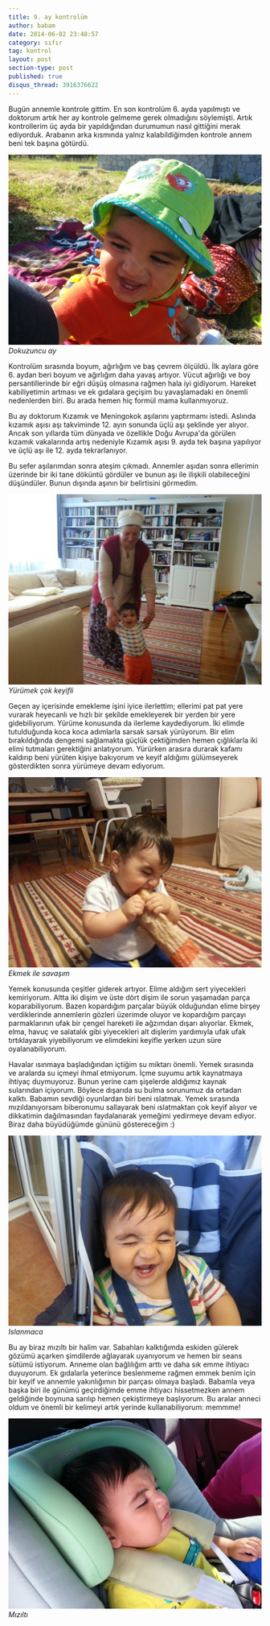 ```yaml
---
title: 9. ay kontrolüm
author: babam
date: 2014-06-02 23:48:57
category: sıfır
tag: kontrol
layout: post
section-type: post
published: true
disqus_thread: 3916376622
---
```


Bugün annemle kontrole gittim. En son kontrolüm 6. ayda yapılmıştı ve doktorum artık her ay kontrole gelmeme gerek olmadığını söylemişti. Artık kontrollerim üç ayda bir yapıldığından durumumun nasıl gittiğini merak ediyorduk. Arabanın arka kısmında yalnız kalabildiğimden kontrole annem beni tek başına götürdü.

![Dokuzuncu ay](/img/posts/dokuzuncu_ay.jpg)
*Dokuzuncu ay*

Kontrolüm sırasında boyum, ağırlığım ve baş çevrem ölçüldü. İlk aylara göre 6. aydan beri boyum ve ağırlığım daha yavaş artıyor. Vücut ağırlığı ve boy persantillerinde bir eğri düşüş olmasına rağmen hala iyi gidiyorum. Hareket kabiliyetimin artması ve ek gıdalara geçişim bu yavaşlamadaki en önemli nedenlerden biri. Bu arada hemen hiç formül mama kullanmıyoruz.

Bu ay doktorum Kızamık ve Meningokok aşılarını yaptırmamı istedi. Aslında kızamık aşısı aşı takviminde 12. ayın sonunda üçlü aşı şeklinde yer alıyor. Ancak son yıllarda tüm dünyada ve özellikle Doğu Avrupa'da görülen kızamık vakalarında artış nedeniyle Kızamık aşısı 9. ayda tek başına yapılıyor ve üçlü aşı ile 12. ayda tekrarlanıyor.

Bu sefer aşılarımdan sonra ateşim çıkmadı. Annemler aşıdan sonra ellerimin üzerinde bir iki tane döküntü gördüler ve bunun aşı ile ilişkili olabileceğini düşündüler. Bunun dışında aşının bir belirtisini görmedim.

![Yürümek çok keyifli](/img/posts/yurumek_cok_keyifli.jpg)
*Yürümek çok keyifli*

Geçen ay içerisinde emekleme işini iyice ilerlettim; ellerimi pat pat yere vurarak heyecanlı ve hızlı bir şekilde emekleyerek bir yerden bir yere gidebiliyorum. Yürüme konusunda da ilerleme kaydediyorum. İki elimde tutulduğunda koca koca adımlarla sarsak sarsak yürüyorum. Bir elim bırakıldığında dengemi sağlamakta güçlük çektiğimden hemen çığlıklarla iki elimi tutmaları gerektiğini anlatıyorum. Yürürken arasıra durarak kafamı kaldırıp beni yürüten kişiye bakıyorum ve keyif aldığımı gülümseyerek gösterdikten sonra yürümeye devam ediyorum.

![Ekmek ile savaşım](/img/posts/ekmek_ile_savasim.jpg)
*Ekmek ile savaşım*

Yemek konusunda çeşitler giderek artıyor. Elime aldığım sert yiyecekleri kemiriyorum. Altta iki dişim ve üste dört dişim ile sorun yaşamadan parça koparabiliyorum. Bazen kopardığım parçalar büyük olduğundan elime birşey verdiklerinde annemlerin gözleri üzerimde oluyor ve kopardığım parçayı parmaklarının ufak bir çengel hareketi ile ağzımdan dışarı alıyorlar. Ekmek, elma, havuç ve salatalık gibi yiyecekleri alt dişlerim yardımıyla ufak ufak tırtıklayarak yiyebiliyorum ve elimdekini keyifle yerken uzun süre oyalanabiliyorum.

Havalar ısınmaya başladığından içtiğim su miktarı önemli. Yemek sırasında ve aralarda su içmeyi ihmal etmiyorum. İçme suyumu artık kaynatmaya ihtiyaç duymuyoruz. Bunun yerine cam şişelerde aldığımız kaynak sularından içiyorum. Böylece dışarıda su bulma sorunumuz da ortadan kalktı. Babamın sevdiği oyunlardan biri beni ıslatmak. Yemek sırasında mızıldanıyorsam biberonumu sallayarak beni ıslatmaktan çok keyif alıyor ve dikkatimin dağılmasından faydalanarak yemeğimi yedirmeye devam ediyor. Biraz daha büyüdüğümde gününü göstereceğim :)

![Islanmaca](/img/posts/islanmaca.jpg)
*Islanmaca*

Bu ay biraz mızıltı bir halim var. Sabahları kalktığımda eskiden gülerek gözümü açarken şimdilerde ağlayarak uyanıyorum ve hemen bir seans sütümü istiyorum. Anneme olan bağlılığım arttı ve daha sık emme ihtiyacı duyuyorum. Ek gıdalarla yeterince beslenmeme rağmen emmek benim için bir keyif ve annemle yakınlığımın bir parçası olmaya başladı. Babamla veya başka biri ile günümü geçirdiğimde emme ihtiyacı hissetmezken annem geldiğinde boynuna sarılıp hemen çekiştirmeye başlıyorum. Bu aralar anneci oldum ve önemli bir kelimeyi artık yerinde kullanabiliyorum: memmme!

![Mızıltı](/img/posts/mizilti.jpg)
*Mızıltı*
